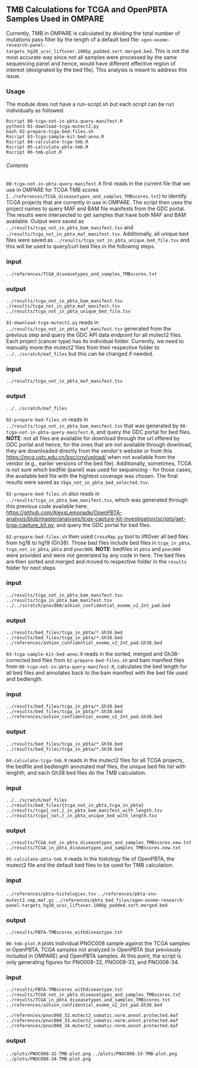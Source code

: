  
## TMB Calculations for TCGA and OpenPBTA Samples Used in OMPARE

Currently, TMB in OMPARE is calculated by dividing the total number of mutations pass filter by the length of a default bed file: `xgen-exome-research-panel-targets_hg38_ucsc_liftover.100bp_padded.sort.merged.bed`. This is not the most accurate way since not all samples were processed by the same sequencing panel and hence, would have different effective region of interest (designated by the bed file). This analysis is meant to address this issue.

### Usage
The module does not have a run-script.sh but each script can be run individually as followed:

```
Rscript 00-tcga-not-in-pbta-query-manifest.R
python3 01-download-tcga-mutect2.py
bash 02-prepare-tcga-bed-files.sh
Rscript 03-tcga-sample-kit-bed-anno.R
Rscript 04-calculate-tcga-tmb.R
Rscript 05-calculate-pbta-tmb.R
Rscript 06-tmb-plot.R
```

###### Contents

`00-tcga-not-in-pbta-query-manifest.R` first reads in the current file that we use in OMPARE for TCGA TMB scores (`../references/TCGA_diseasetypes_and_samples_TMBscores.txt`) to identify TCGA projects that are currently in use in OMPARE. The script then uses the project names to query MAF and BAM file manifests from the GDC portal. The results were intersected to get samples that have both MAF and BAM available. Output were saved as `../results/tcga_not_in_pbta_bam_manifest.tsv` and `./results/tcga_not_in_pbta_maf_manifest.tsv`. Additionally, all unique bed files were saved as `../results/tcga_not_in_pbta_unique_bed_file.tsv` and this will be used to query/curl bed files in the following steps.

### input
`../references/TCGA_diseasetypes_and_samples_TMBscores.txt`
### output
`../results/tcga_not_in_pbta_bam_manifest.tsv`
`./results/tcga_not_in_pbta_maf_manifest.tsv`
`../results/tcga_not_in_pbta_unique_bed_file.tsv`


`01-download-tcga-mutect2.py` reads in `../results/tcga_not_in_pbta_maf_manifest.tsv` generated from the previous step and query the GDC API data endpoint for all mutect2 files. Each project (cancer type) has its individual folder. Currently, we need to manually move the mutect2 files from their respective folder to `../../scratch/maf_files` but this can be changed if needed. 

### input
`../results/tcga_not_in_pbta_maf_manifest.tsv`
### output
`../../scratch/maf_files`

`02-prepare-bed-files.sh` reads in `../results/tcga_not_in_pbta_bam_manifest.tsv` that was generated by `00-tcga-not-in-pbta-query-manifest.R`, and query the GDC portal for bed files. **NOTE**: not all files are available for download through the url offered by GDC portal and hence, for the ones that are not available through download, they are downloaded directly from the vendor's website or from this https://mcg.ustc.edu.cn/bsc/cnv/upload/ when not available from the vendor (e.g., earlier versions of the bed file). Additionally, sometimes, TCGA is not sure which bedfile (panel) was used for sequencing - for those cases, the available bed file with the hightest coverage was chosen. The final results were saved as `tbga_not_in_pbta_bed_selected.tsv`. 

`02-prepare-bed-files.sh` also reads in `../results/tcga_in_pbta_bam_manifest.tsv`, which was generated through this previous code available here: https://github.com/AlexsLemonade/OpenPBTA-analysis/blob/master/analyses/tcga-capture-kit-investigation/scripts/get-tcga-capture_kit.py, and query the GDC portal for bed files. 

`02-prepare-bed-files.sh` then used `CrossMap.py` tool to liftOver all bed files from hg18 to hg19 (Gh38). Those bed files include bed files in `tcga_in_pbta`, `tcga_not_in_pbta`, `pbta` and `pnoc008`. 
**NOTE**: bedfiles in `pbta` and `pnoc008` were provided and were not generated by any code in here. The bed files are then sorted and merged and moved to respective folder in the `results` folder for next steps

### input
`../results/tcga_not_in_pbta_bam_manifest.tsv`
`../results/tcga_in_pbta_bam_manifest.tsv`
`../../scratch/pnoc008/ashion_confidential_exome_v2_2nt_pad.bed`

### output
`../results/bed_files/tcga_in_pbta/*.Gh38.bed`
`../results/bed_files/tcga_in_pbta/*.Gh38.bed`
`../references/ashion_confidential_exome_v2_2nt_pad.Gh38.bed`

`03-tcga-sample-kit-bed-anno.R` reads in the sorted, merged and Gh38-corrected bed files from `02-prepare-bed-files.sh` and bam manifest files from `00-tcga-not-in-pbta-query-manifest.R`, calculates the bed length for all bed files and annotates back to the bam manifest with the bed file used and bedlength. 

### input
`../results/bed_files/tcga_in_pbta/*.Gh38.bed`
`../results/bed_files/tcga_in_pbta/*.Gh38.bed`
`../references/ashion_confidential_exome_v2_2nt_pad.Gh38.bed`

### output
`../results/bed_files/tcga_in_pbta/*.Gh38.bed`
`../results/bed_files/tcga_in_pbta/*.Gh38.bed`

`04-calculate-tcga-tmb.R` reads in the mutect2 files for all TCGA projects, the bedfile and bedlength annotated maf files, the unique bed file list with lenghth, and each Gh38 bed files do the TMB calculation.

### input
`../../scratch/maf_files`
`../results/bed_files/{tcga_not_in_pbta,tcga_in_pbta}`
`../results/tcga{_not,}_in_pbta_bam_manifest_with_length.tsv`
`../results/tcga{_not,}_in_pbta_unique_bed_with_length.tsv`

### output
`../results/TCGA_not_in_pbta_diseasetypes_and_samples_TMBscores.new.txt`
`../results/TCGA_in_pbta_diseasetypes_and_samples_TMBscores.new.txt`


`05-calculate-pbta-tmb.R` reads in the histology file of OpenPBTA, the mutect2 file and the default bed files to be used for TMB calculation.

### input
`../references/pbta-histologies.tsv`
`../references/pbta-snv-mutect2.vep.maf.gz`
`../references/pbta_bed_files/xgen-exome-research-panel-targets_hg38_ucsc_liftover.100bp_padded.sort.merged.bed`
### output
`../results/PBTA-TMBscores_withdiseastype.txt`


`06-tmb-plot.R` plots individual PNOC008 sample against the TCGA samples in OpenPBTA, TCGA samples not analyzed in OpenPBTA (but previously included in OMPARE) and OpenPBTA samples. At this point, the script is only generating figures for PNO008-32, PNO008-33, and PNO008-34.

### input
`../results/PBTA-TMBscores_withdiseastype.txt`
`../results/TCGA_not_in_pbta_diseasetypes_and_samples_TMBscores.txt`
`../results/TCGA_in_pbta_diseasetypes_and_samples_TMBscores.txt`
`../references/ashion_confidential_exome_v2_2nt_pad.Gh38.bed`

`../references/pnoc008_32.mutect2_somatic.norm.annot.protected.maf`
`../references/pnoc008_33.mutect2_somatic.norm.annot.protected.maf`
`../references/pnoc008_34.mutect2_somatic.norm.annot.protected.maf`

### output
`../plots/PNOC008-32-TMB-plot.png`
`../plots/PNOC008-33-TMB-plot.png`
`../plots/PNOC008-34-TMB-plot.png`



